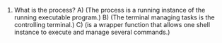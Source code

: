 1) What is the process?
A) (The process is a running instance of the running executable program.)
B) (The terminal managing tasks is the controlling terminal.)
C) (is a wrapper function that allows one shell instance to execute and manage several commands.)
